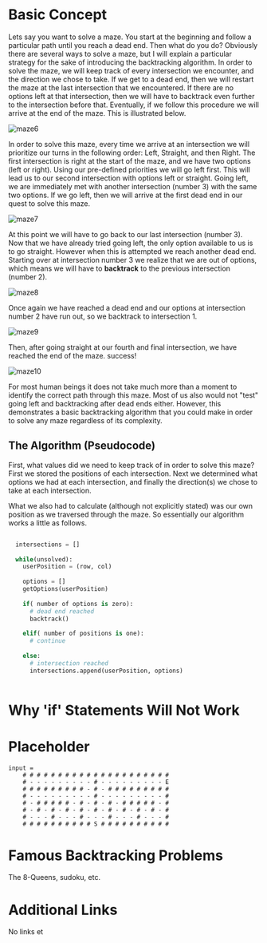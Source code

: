 # Basic Concept

Lets say you want to solve a maze. You start at the beginning and follow a particular path until you reach a dead end. Then what do you do? Obviously there are several ways to solve a maze, but I will explain a particular strategy for the sake of introducing the backtracking algorithm. In order to solve the maze, we will keep track of every intersection we encounter, and the direction we chose to take. If we get to a dead end, then we will restart the maze at the last intersection that we encountered. If there are no options left at that intersection, then we will have to backtrack even further to the intersection before that. Eventually, if we follow this procedure we will arrive at the end of the maze. This is illustrated below.

![maze6](https://user-images.githubusercontent.com/33202952/124016802-04a20600-d9b4-11eb-9295-1f8cae5809db.png)

In order to solve this maze, every time we arrive at an intersection we will prioritize our turns in the following order: Left, Straight, and then Right. The first intersection is right at the start of the maze, and we have two options (left or right). Using our pre-defined priorities we will go left first. This will lead us to our second intersection with options left or straight. Going left, we are immediately met with another intersection (number 3) with the same two options. If we go left, then we will arrive at the first dead end in our quest to solve this maze.

![maze7](https://user-images.githubusercontent.com/33202952/124018123-8181af80-d9b5-11eb-8b47-d7656fca1119.png)

At this point we will have to go back to our last intersection (number 3). Now that we have already tried going left, the only option available to us is to go straight. However when this is attempted we reach another dead end. Starting over at intersection number 3 we realize that we are out of options, which means we will have to **backtrack** to the previous intersection (number 2).

![maze8](https://user-images.githubusercontent.com/33202952/124019184-b80bfa00-d9b6-11eb-814e-a46a07cb0b2f.png)

Once again we have reached a dead end and our options at intersection number 2 have run out, so we backtrack to intersection 1. 

![maze9](https://user-images.githubusercontent.com/33202952/124019278-da9e1300-d9b6-11eb-825b-aefdcd15c029.png)

Then, after going straight at our fourth and final intersection, we have reached the end of the maze. success!

![maze10](https://user-images.githubusercontent.com/33202952/124019311-e5f13e80-d9b6-11eb-8a4f-c77f12565b6a.png)

For most human beings it does not take much more than a moment to identify the correct path through this maze. Most of us also would not "test" going left and backtracking after dead ends either. However, this demonstrates a basic backtracking algorithm that you could make in order to solve any maze regardless of its complexity. 

## The Algorithm (Pseudocode)

First, what values did we need to keep track of in order to solve this maze? First we stored the positions of each intersection. Next we determined what options we had at each intersection, and finally the direction(s) we chose to take at each intersection.

What we also had to calculate (although not explicitly stated) was our own position as we traversed through the maze. So essentially our algorithm works a little as follows.

```python

  intersections = []
  
  while(unsolved):
    userPosition = (row, col)
    
    options = []
    getOptions(userPosition)
    
    if( number of options is zero):
      # dead end reached
      backtrack()
    
    elif( number of positions is one):
      # continue
      
    else:
      # intersection reached
      intersections.append(userPosition, options)
  
```

# Why 'if' Statements Will Not Work

# Placeholder

```
input =
    # # # # # # # # # # # # # # # # # # # # #
    # - - - - - - - - - # - - - - - - - - - E
    # # # # # # # # # - # - # # # # # # # # #
    # - - - - - - - - - # - - - - - - - - - #
    # - # # # # # - # - # - # - # # # # # - #
    # - # - # - # - # - # - # - # - # - # - #
    # - - - # - - - # - - - # - - - # - - - #
    # # # # # # # # # # S # # # # # # # # # #
```

# Famous Backtracking Problems

The 8-Queens, sudoku, etc.

# Additional Links

No links et
